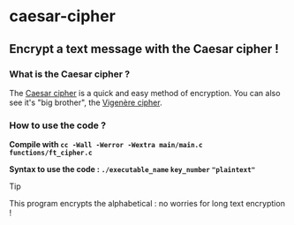 # caesar-cipher
## Encrypt a text message with the Caesar cipher !

### What is the Caesar cipher ?
The [Caesar cipher](https://en.wikipedia.org/wiki/Caesar_cipher) is a quick and easy method of encryption.
You can also see it's "big brother", the [Vigenère cipher](https://github.com/dinosnake666/vigenere-cipher).

### How to use the code ?
**Compile with `cc -Wall -Werror -Wextra main/main.c functions/ft_cipher.c`**

**Syntax to use the code : `./executable_name` `key_number` `"plaintext"`**

> [!TIP]
> This program encrypts the alphabetical : no worries for long text encryption !
